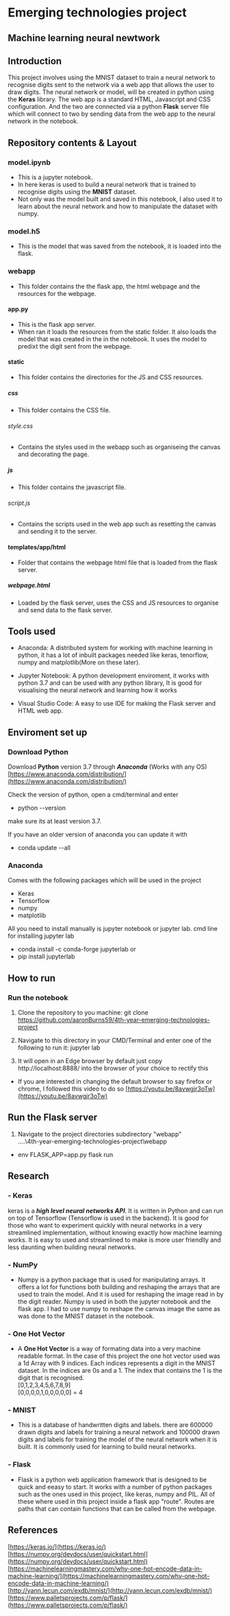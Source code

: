# Emerging technologies project
## Machine learning neural newtwork

## Introduction
This project involves using the MNIST dataset to train a neural network to recognise digits sent to the network via a web app that allows the user to draw digits. The neural network or model, will be created in python using the **Keras** library. The web app is a standard HTML, Javascript and CSS configuration. And the two are connected via a python **Flask** server file which will connect to two by sending data from the web app to the neural network in the notebook.

## Repository contents & Layout
### model.ipynb
- This is a jupyter notebook.
- In here keras is used to build a neural network that is trained to recognise digits using the **MNIST** dataset. 
- Not only was the model built and saved in this notebook, I also used it to learn about the neural network and how to manipulate the dataset with numpy.

### model.h5
- This is the model that was saved from the notebook, it is loaded into the flask. 

### webapp
- This folder contains the the flask app, the html webpage and the resources for the webpage.

#### app.py
- This is the flask app server. 
- When ran it loads the resources from the static folder. It also loads the model that was created in the in the notebook. It uses the model to predixt the digit sent from the webpage.

#### static
- This folder contains the directories for the JS and CSS resources.

##### css
- This folder contains the CSS file.

###### style.css
- Contains the styles used in the webapp such as organiseing the canvas and decorating the page.

##### js
- This folder contains the javascript file.

###### script.js
- Contains the scripts used in the web app such as resetting the canvas and sending it to the server.

#### templates/app/html
- Folder that contains the webpage html file that is loaded from the flask server.

##### webpage.html
- Loaded by the flask server, uses the CSS and JS resources to organise and send data to the flask server.

## Tools used 
- Anaconda: A distributed system for working with machine learning in python, it has a lot of inbuilt packages needed like keras, tenorflow, numpy and matplotlib(More on these later).

- Jupyter Notebook: A python development enviroment, it works with python 3.7 and can be used with any python library, It is good for visualising the neural network and learning how it works

- Visual Studio Code: A easy to use IDE for making the Flask server and HTML web app.

## Enviroment set up
### Download Python
Download **Python** version 3.7 through ***Anaconda*** (Works with any OS)
[https://www.anaconda.com/distribution/](https://www.anaconda.com/distribution/)

Check the version of python, open a cmd/terminal and enter
- python --version

make sure its at least version 3.7.

If you have an older version of anaconda you can update it with
- conda update --all

### Anaconda
Comes with the following packages which will be used in the project
- Keras
- Tensorflow
- numpy
- matplotlib

All you need to install manually is jupyter notebook or jupyter lab.
cmd line for installing jupyter lab
- conda install -c conda-forge jupyterlab
or 
- pip install jupyterlab

## How to run
### Run the notebook 
1. Clone the repository to you machine:
git clone https://github.com/aaronBurns59/4th-year-emerging-technologies-project

2. Navigate to this directory in your CMD/Terminal and enter one of the following to run it:
jupyter lab

3. It will open in an Edge browser by default just copy http://localhost:8888/ into the browser of your choice to rectify this

- If you are interested in changing the default browser to say firefox or chrome, I followed this video to do so
[https://youtu.be/8avwgjr3oTw](https://youtu.be/8avwgjr3oTw)  

## Run the Flask server
1. Navigate to the project directories subdirectory "webapp"  
....\4th-year-emerging-technologies-project\webapp  
- env FLASK_APP=app.py flask run

## Research
### - Keras
keras is a ***high level neural networks API***. It is written in Python and can run on top of Tensorflow (Tensorflow is used in the backend). It is good for those who want to experiment quickly with neural networks in a very streamlined implementation, without knowing exactly how machine learning works. It is easy to used and streamlined to make is more user friendlly and less daunting when building neural networks.

### - NumPy
- Numpy is a python package that is used for manipulating arrays. It offers a lot for functions both building and reshaping the arrays that are used to train the model. And it is used for reshaping the image read in by the digit reader. Numpy is used in both the jupyter notebook and the flask app. I had to use numpy to reshape the canvas image the same as was done to the MNIST dataset in the notebook.

### - One Hot Vector
- A **One Hot Vector** is a way of formating data into a very machine readable format. In the case of this project the one hot vector used was a 1d Array with 9 indices. Each indices represents a digit in the MNIST dataset. In the indices are 0s and a 1. The index that contains the 1 is the digit that is recognised.  
                                                    [0,1,2,3,4,5,6,7,8,9]  
                                                    [0,0,0,0,1,0,0,0,0,0] = 4
### - MNIST
- This is a database of handwritten digits and labels. there are 600000 drawn digits and labels for training a neural network and 100000 drawn digits and labels for training the model of the neural network when it is built. It is commonly used for learning to build neural networks.  

### - Flask
- Flask is a python web application framework that is designed to be quick and eeasy to start. It works with a number of python packages such as the ones used in this project, like keras, numpy and PIL. All of these where used in this project inside a flask app "route". Routes are paths that can contain functions that can be called from the webpage.

## References
[https://keras.io/](https://keras.io/)  
[https://numpy.org/devdocs/user/quickstart.html](https://numpy.org/devdocs/user/quickstart.html)  
[https://machinelearningmastery.com/why-one-hot-encode-data-in-machine-learning/](https://machinelearningmastery.com/why-one-hot-encode-data-in-machine-learning/)  
[http://yann.lecun.com/exdb/mnist/](http://yann.lecun.com/exdb/mnist/)  
[https://www.palletsprojects.com/p/flask/](https://www.palletsprojects.com/p/flask/)  
